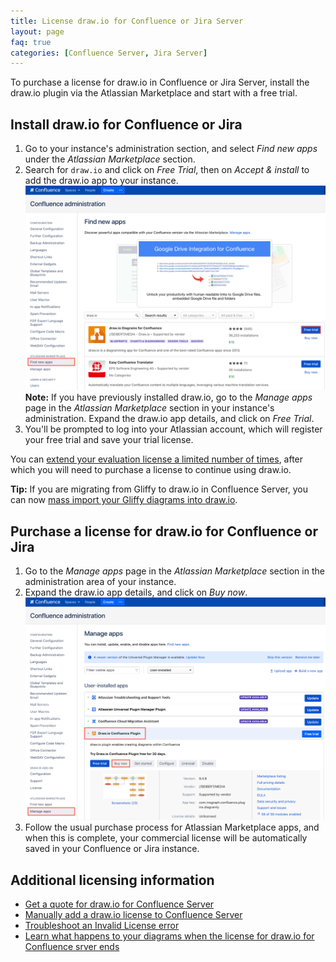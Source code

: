 ```yaml
---
title: License draw.io for Confluence or Jira Server
layout: page
faq: true
categories: [Confluence Server, Jira Server]
---
```

To purchase a license for draw.io in Confluence or Jira Server, install the draw.io plugin via the Atlassian Marketplace and start with a free trial.

## Install draw.io for Confluence or Jira

1. Go to your instance's administration section, and select _Find new apps_ under the _Atlassian Marketplace_ section.
2. Search for ``draw.io`` and click on _Free Trial_, then on _Accept & install_ to add the draw.io app to your instance.
<br /><img src="/assets/img/blog/confluence-server-find-new-apps-drawio.png" style="max-width:100%;height:auto;" alt="Get a trial draw.io license in Confluence Server">
<br />**Note:** If you have previously installed draw.io, go to the _Manage apps_ page in the _Atlassian Marketplace_ section in your instance's administration. Expand the draw.io app details, and click on _Free Trial_.
3. You'll be prompted to log into your Atlassian account, which will register your free trial and save your trial license.

You can [extend your evaluation license a limited number of times](/doc/faq/new-evaluation-license-drawio-confluence-server.html), after which you will need to purchase a license to continue using draw.io.

**Tip:** If you are migrating from Gliffy to draw.io in Confluence Server, you can now [mass import your Gliffy diagrams into draw.io](/doc/faq/mass-import-gliffy-confluence-server.html).

## Purchase a license for draw.io for Confluence or Jira

1. Go to the _Manage apps_ page in the _Atlassian Marketplace_ section in the administration area of your instance.
2. Expand the draw.io app details, and click on _Buy now_.
<br /><img src="/assets/img/blog/confluence-server-buy-drawio.png" style="max-width:100%;height:auto;" alt="Get a trial draw.io license in Confluence Server">
3. Follow the usual purchase process for Atlassian Marketplace apps, and when this is complete, your commercial license will be automatically saved in your Confluence or Jira instance.

## Additional licensing information

* [Get a quote for draw.io for Confluence Server](/doc/faq/create-quote-drawio-confluence-server.html)
* [Manually add a draw.io license to Confluence Server](/doc/faq/add-drawio-license-confluence-server.html)
* [Troubleshoot an Invalid License error](/doc/faq/license-error-confluence-jira-server.html)
* [Learn what happens to your diagrams when the license for draw.io for Confluence srver ends](/doc/faq/unlicensed-drawio-confluence-server.html)

